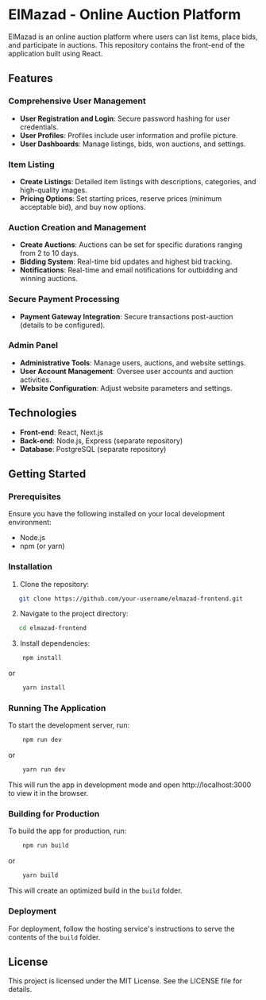 # ElMazad - Online Auction Platform

ElMazad is an online auction platform where users can list items, place bids, and participate in auctions. This repository contains the front-end of the application built using React.

## Features

### Comprehensive User Management

- **User Registration and Login**: Secure password hashing for user credentials.
- **User Profiles**: Profiles include user information and profile picture.
- **User Dashboards**: Manage listings, bids, won auctions, and settings.

### Item Listing

- **Create Listings**: Detailed item listings with descriptions, categories, and high-quality images.
- **Pricing Options**: Set starting prices, reserve prices (minimum acceptable bid), and buy now options.

### Auction Creation and Management

- **Create Auctions**: Auctions can be set for specific durations ranging from 2 to 10 days.
- **Bidding System**: Real-time bid updates and highest bid tracking.
- **Notifications**: Real-time and email notifications for outbidding and winning auctions.

### Secure Payment Processing

- **Payment Gateway Integration**: Secure transactions post-auction (details to be configured).

### Admin Panel

- **Administrative Tools**: Manage users, auctions, and website settings.
- **User Account Management**: Oversee user accounts and auction activities.
- **Website Configuration**: Adjust website parameters and settings.

## Technologies

- **Front-end**: React, Next.js
- **Back-end**: Node.js, Express (separate repository)
- **Database**: PostgreSQL (separate repository)

## Getting Started

### Prerequisites

Ensure you have the following installed on your local development environment:

- Node.js
- npm (or yarn)

### Installation

1. Clone the repository:

```bash
   git clone https://github.com/your-username/elmazad-frontend.git
```

2. Navigate to the project directory:

```bash
   cd elmazad-frontend
```

3. Install dependencies:

```bash
    npm install
```

or

```bash
    yarn install
```

### Running The Application

To start the development server, run:

```bash
    npm run dev
```

or

```bash
    yarn run dev
```

This will run the app in development mode and open http://localhost:3000 to view it in the browser.

### Building for Production

To build the app for production, run:

```bash
    npm run build
```

or

```bash
    yarn build
```

This will create an optimized build in the `build` folder.

### Deployment

For deployment, follow the hosting service's instructions to serve the contents of the `build` folder.

## License

This project is licensed under the MIT License. See the LICENSE file for details.
